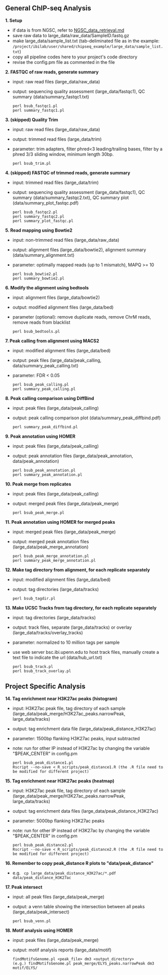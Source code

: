 ## General ChIP-seq Analysis

**1. Setup**
  - if data is from NGSC, refer to [NGSC_data_retrieval.md](Bioinfo_Resources/NGSC_data_retrieval.md)
  - save raw data to large_data/raw_data/SampleID.fastq.gz
  - make large_data/sample_list.txt (tab-deliminated file as in the example: `/project/ibilab/user/shared/chipseq_example/large_data/sample_list.txt`) 
  - copy all pipeline codes here to your project's code directory
  - revise the config.pm file as commented in the file

**2. FASTQC of raw reads, generate summary**
  - input: raw read files (large_data/raw_data)
  - output: sequencing quality assessment (large_data/fastqc1), QC summary (data/summary_fastqc1.txt)

     ```
     perl bsub_fastqc1.pl
     perl summary_fastqc1.pl
     ```

**3. (skipped) Quality Trim**
  - input: raw read files (large_data/raw_data)
  - output: trimmed read files (large_data/trim)
  - parameter: trim adapters, filter phred<3 leading/trailing bases, filter by a phred 3/3 sliding window, minimum length 30bp.

     ``` 
     perl bsub_trim.pl
     ```

**4. (skipped) FASTQC of trimmed reads, generate summary**
  - input: trimmed read files (large_data/trim)
  - output: sequencing quality assessment (large_data/fastqc1), QC summary (data/summary_fastqc2.txt), QC summary plot (data/summary_plot_fastqc.pdf)

     ```
     perl bsub_fastqc2.pl
     perl summary_fastqc2.pl
     perl summary_plot_fastqc.pl
     ```

**5. Read mapping using Bowtie2**
  - input: non-trimmed read files (large_data/raw_data)
  - output: alignment files (large_data/bowtie2), alignment summary (data/summary_alignment.txt)
  - parameter: optimally mapped reads (up to 1 mismatch), MAPQ >= 10

     ```
     perl bsub_bowtie2.pl
     perl summary_bowtie2.pl
     ```

**6. Modify the alignment using bedtools**
  - input: alignment files (large_data/bowtie2)
  - output: modified alignment files (large_data/bed)
  - parameter (optional): remove duplicate reads, remove ChrM reads, remove reads from blacklist

     ```
     perl bsub_bedtools.pl
     ```

**7. Peak calling from alignment using MACS2**
  - input: modified alignment files (large_data/bed)
  - output: peak files (large_data/peak_calling, data/summary_peak_calling.txt)
  - parameter: FDR < 0.05

     ```
     perl bsub_peak_calling.pl
     perl summary_peak_calling.pl
     ```

**8. Peak calling comparison using DiffBind**
  - input: peak files (large_data/peak_calling)
  - output: peak calling comparison plot (data/summary_peak_diffbind.pdf)

     ```
     perl summary_peak_diffbind.pl
     ```

**9. Peak annotation using HOMER**
  - input: peak files (large_data/peak_calling)
  - output: peak annotation files (large_data/peak_annotation, data/peak_annotation)

     ```
     perl bsub_peak_annotation.pl
     perl summary_peak_annotation.pl
     ```

**10. Peak merge from replicates**
  - input: peak files (large_data/peak_calling)
  - output: merged peak files (large_data/peak_merge)

     ```
     perl bsub_peak_merge.pl
     ```

**11. Peak annotation using HOMER for merged peaks**
  - input: merged peak files (large_data/peak_merge)
  - output: merged peak annotation files (large_data/peak_merge_annotation)

     ```
     perl bsub_peak_merge_annotation.pl
     perl summary_peak_merge_annotation.pl
     ```

**12. Make tag directory from alignment, for each replicate separately**
  - input: modified alignment files (large_data/bed)
  - output: tag directories (large_data/tracks)

     ```
     perl bsub_tagdir.pl
     ```

**13. Make UCSC Tracks from tag directory, for each replicate separately**
  - input: tag directories (large_data/tracks)
  - output: track files, separate (large_data/tracks) or overlay (large_data/tracks/overlay_tracks)
  - parameter: normalized to 10 million tags per sample
  - use web server bsc.ibi.upenn.edu to host track files, manually create a text file to indicate the url (data/hub_url.txt)

     ```
     perl bsub_track.pl
     perl bsub_track_overlay.pl
     ```
  
## Project Specific Analysis

**14. Tag enrichment near H3K27ac peaks (histogram)**
  - input: H3K27ac peak file, tag directory of each sample (large_data/peak_merge/H3K27ac_peaks.narrowPeak, large_data/tracks)
  - output: tag enrichment data file (large_data/peak_distance_H3K27ac)
  - parameter: 1500bp flanking H3K27ac peaks, input subtracted
  - note: run for other IP instead of H3K27ac by changing the variable "$PEAK_CENTER" in config.pm

     ```
     perl bsub_peak_distance1.pl
     Rscript --no-save < R_scripts/peak_distance1.R (the .R file need to be modified for different project)
     ```

**15. Tag enrichment near H3K27ac peaks (heatmap)**
  - input: H3K27ac peak file, tag directory of each sample (large_data/peak_merge/H3K27ac_peaks.narrowPeak, large_data/tracks) 
  - output: tag enrichment data files (large_data/peak_distance_H3K27ac)
  - parameter: 5000bp flanking H3K27ac peaks
  - note: run for other IP instead of H3K27ac by changing the variable "$PEAK_CENTER" in config.pm

     ```
     perl bsub_peak_distance2.pl
     Rscript --no-save < R_scripts/peak_distance2.R (the .R file need to be modified for different project)
     ```

**16. Remember to copy peak_distance R plots to "data/peak_distance"**
  - e.g. ` cp large_data/peak_distance_H3K27ac/*.pdf data/peak_distance_H3K27ac`

**17. Peak intersect**
  - input: all peak files (large_data/peak_merge)
  - output: a venn table showing the intersection between all peaks (large_data/peak_intersect)

     ```
     perl bsub_venn.pl
     ```

**18. Motif analysis using HOMER**
  - input: peak files (large_data/peak_merge)
  - output: motif analysis reports (large_data/motif)

     ```
     findMotifsGenome.pl <peak_file> dm3 <output_directory>
     (e.g.) findMotifsGenome.pl peak_merge/ELYS_peaks.narrowPeak dm3 motif/ELYS/
     ```
